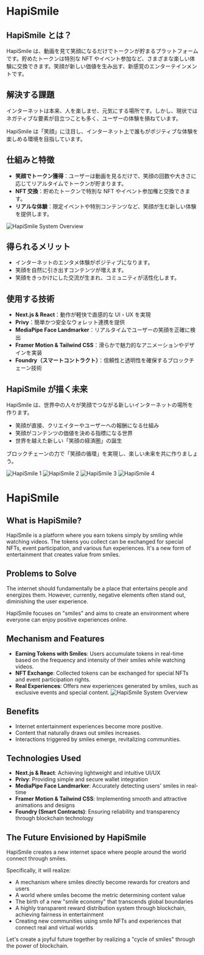 # HapiSmile

## HapiSmile とは？

HapiSmile は、動画を見て笑顔になるだけでトークンが貯まるプラットフォームです。貯めたトークンは特別な NFT やイベント参加など、さまざまな楽しい体験に交換できます。笑顔が新しい価値を生み出す、新感覚のエンターテインメントです。

## 解決する課題

インターネットは本来、人を楽しませ、元気にする場所です。しかし、現状ではネガティブな要素が目立つことも多く、ユーザーの体験を損ねています。

HapiSmile は「笑顔」に注目し、インターネット上で誰もがポジティブな体験を楽しめる環境を目指しています。

## 仕組みと特徴

- **笑顔でトークン獲得**：ユーザーは動画を見るだけで、笑顔の回数や大きさに応じてリアルタイムでトークンが貯まります。
- **NFT 交換**：貯めたトークンで特別な NFT やイベント参加権と交換できます。
- **リアルな体験**：限定イベントや特別コンテンツなど、笑顔が生む新しい体験を提供します。

![HapiSmile System Overview](https://raw.githubusercontent.com/naizo01/HapiSmile/refs/heads/main/doc/HapiSmile.png)

## 得られるメリット

- インターネットのエンタメ体験がポジティブになります。
- 笑顔を自然に引き出すコンテンツが増えます。
- 笑顔をきっかけにした交流が生まれ、コミュニティが活性化します。

## 使用する技術

- **Next.js & React**：動作が軽快で直感的な UI・UX を実現
- **Privy**：簡単かつ安全なウォレット連携を提供
- **MediaPipe Face Landmarker**：リアルタイムでユーザーの笑顔を正確に検出
- **Framer Motion & Tailwind CSS**：滑らかで魅力的なアニメーションやデザインを実装
- **Foundry（スマートコントラクト）**：信頼性と透明性を確保するブロックチェーン技術

## HapiSmile が描く未来

HapiSmile は、世界中の人々が笑顔でつながる新しいインターネットの場所を作ります。

- 笑顔が直接、クリエイターやユーザーへの報酬になる仕組み
- 笑顔がコンテンツの価値を決める指標になる世界
- 世界を越えた新しい「笑顔の経済圏」の誕生

ブロックチェーンの力で「笑顔の循環」を実現し、楽しい未来を共に作りましょう。

![HapiSmile 1](https://raw.githubusercontent.com/naizo01/HapiSmile/refs/heads/main/doc/p1.jpg)
![HapiSmile 2](https://raw.githubusercontent.com/naizo01/HapiSmile/refs/heads/main/doc/p2.jpg)
![HapiSmile 3](https://raw.githubusercontent.com/naizo01/HapiSmile/refs/heads/main/doc/p3.jpg)
![HapiSmile 4](https://raw.githubusercontent.com/naizo01/HapiSmile/refs/heads/main/doc/p4.jpg)

# HapiSmile

## What is HapiSmile?

HapiSmile is a platform where you earn tokens simply by smiling while watching videos. The tokens you collect can be exchanged for special NFTs, event participation, and various fun experiences. It's a new form of entertainment that creates value from smiles.

## Problems to Solve

The internet should fundamentally be a place that entertains people and energizes them. However, currently, negative elements often stand out, diminishing the user experience.

HapiSmile focuses on "smiles" and aims to create an environment where everyone can enjoy positive experiences online.

## Mechanism and Features

- **Earning Tokens with Smiles**: Users accumulate tokens in real-time based on the frequency and intensity of their smiles while watching videos.
- **NFT Exchange**: Collected tokens can be exchanged for special NFTs and event participation rights.
- **Real Experiences**: Offers new experiences generated by smiles, such as exclusive events and special content.
  ![HapiSmile System Overview](HapiSmile.png)

## Benefits

- Internet entertainment experiences become more positive.
- Content that naturally draws out smiles increases.
- Interactions triggered by smiles emerge, revitalizing communities.

## Technologies Used

- **Next.js & React**: Achieving lightweight and intuitive UI/UX
- **Privy**: Providing simple and secure wallet integration
- **MediaPipe Face Landmarker**: Accurately detecting users' smiles in real-time
- **Framer Motion & Tailwind CSS**: Implementing smooth and attractive animations and designs
- **Foundry (Smart Contracts)**: Ensuring reliability and transparency through blockchain technology

## The Future Envisioned by HapiSmile

HapiSmile creates a new internet space where people around the world connect through smiles.

Specifically, it will realize:

- A mechanism where smiles directly become rewards for creators and users
- A world where smiles become the metric determining content value
- The birth of a new "smile economy" that transcends global boundaries
- A highly transparent reward distribution system through blockchain, achieving fairness in entertainment
- Creating new communities using smile NFTs and experiences that connect real and virtual worlds

Let's create a joyful future together by realizing a "cycle of smiles" through the power of blockchain.
